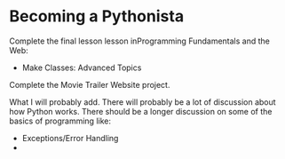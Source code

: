 # Becoming a Pythonista

Complete the final lesson lesson inProgramming Fundamentals and the Web:

* Make Classes: Advanced Topics

Complete the Movie Trailer Website project.

What I will probably add.  There will probably be a lot of discussion about how Python works.  There should be a longer discussion on some of the basics of programming like:

* Exceptions/Error Handling
* 



